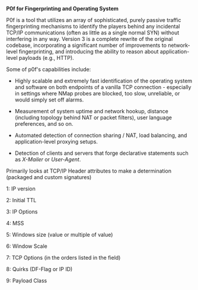 **P0f for Fingerprinting and Operating System**

P0f is a tool that utilizes an array of sophisticated, purely passive traffic
fingerprinting mechanisms to identify the players behind any incidental TCP/IP
communications (often as little as a single normal SYN) without interfering in
any way. Version 3 is a complete rewrite of the original codebase, incorporating
a significant number of improvements to network-level fingerprinting, and
introducing the ability to reason about application-level payloads (e.g., HTTP).

Some of p0f's capabilities include:

-   Highly scalable and extremely fast identification of the operating system
    and software on both endpoints of a vanilla TCP connection - especially in
    settings where NMap probes are blocked, too slow, unreliable, or would
    simply set off alarms.

-   Measurement of system uptime and network hookup, distance (including
    topology behind NAT or packet filters), user language preferences, and so
    on.

-   Automated detection of connection sharing / NAT, load balancing, and
    application-level proxying setups.

-   Detection of clients and servers that forge declarative statements such
    as *X-Mailer* or *User-Agent*.

Primarily looks at TCP/IP Header attributes to make a determination (packaged
and custom signatures)

1: IP version

2: Initial TTL

3: IP Options

4: MSS

5: Windows size (value or multiple of value)

6: Window Scale

7: TCP Options (in the orders listed in the field)

8: Quirks (DF-Flag or IP ID)

9: Payload Class
